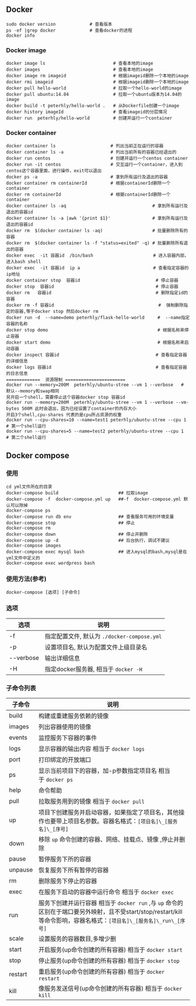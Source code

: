 ## Docker
```
sudo docker version             # 查看版本
ps -ef |grep docker             # 查看docker的进程
docker info
```
### Docker image
```
docker image ls                          # 查看本地的image
docker images                            # 查看本地的image
docker image rm imageid                  # 根据imageid删除一个本地的image
docker rmi imageid						 # 根据imageid删除一个本地的image
docker pull hello-world                  # 拉取一个hello-world的image
docker pull ubuntu:14.04                 # 拉取一个ubuntu版本为14.04的image
docker build -t peterhly/hello-world .   # 从Dockerfile创建一个image
docker history imageId                   # 查看imageid的分层情况
docker run  peterhly/hello-world         # 创建并运行一个container
```
### Docker container
```
docker container ls                     # 列出当前正在运行的容器
docker container ls -a                  # 列出当前所有的容器已经退出的
docker run centos  			            # 创建并运行一个centos container
docker run -it centos                   # 交互运行一个container，进入到centos这个容器里面，进行操作，exit可以退出
docker ps -a                            # 拿到所有运行及退出的容器
docker container rm containerId         # 根据containerId删除一个container
docker rm containerId                   # 根据containerId删除一个container 
docker container ls -aq                                 # 拿到所有运行及退出的容器id
docker container ls -a |awk '{print $1}'                # 拿到所有运行及退出的容器id
docker rm  $(docker container ls -aq)  					# 批量删除所有的容器
docker rm  $(docker container ls -f "status=exited" -q) # 批量删除所有退出的容器
docker exec  -it 容器id  /bin/bash                       # 进入容器内部，进入bash shell
docker exec  -it 容器id  ip a                            # 查看指定容器的ip地址
docker container stop  容器id                             # 停止容器
docker stop  容器id                                       # 停止容器
docker rm   容器id                                        # 删除指定id的容器
docker rm -f 容器id										 #  强制删除指定的容器,等于docker stop 然后docker rm
docker run -d  --name=demo peterhly/flask-hello-world     #  --name指定容器的名称
docker stop demo                                          # 根据名称来停止容器
docker start demo                                         # 根据名称来启动容器
docker inspect 容器id                                     # 查看指定容器的详细信息
docker logs 容器id                                        # 查看指定容器的日志信息
=============  资源限制 =======================
docker run --memory=200M  peterhly/ubuntu-stree --vm 1 --verbose   # 默认--memory和swap相同
另开启一个shell，需要停止这个容器docker stop 容器id
docker run --memory=200M  peterhly/ubuntu-stree --vm 1 --verbose --vm-bytes 500M 此时会退出，因为已经设置了container的内存大小
开启3个shell,cpu-shares 代表的是cpu所占资源的权重
docker run --cpu-shares=10 --name=test1 peterhly/ubuntu-stree --cpu 1   # 第一个shell运行
docker run --cpu-shares=5 --name=test2 peterhly/ubuntu-stree --cpu 1    # 第二个shell运行	
```

## Docker compose
### 使用
```
cd yml文件所在的目录 
docker-compose build                       ## 拉取image
docker-compose -f  docker-compose.yml up   ##-f  docker-compose.yml 默认可以除掉
docker-compose ps 
docker-compose run db env                  ## 查看服务可用的环境变量
docker-compose stop   					   ## 停止
docker-compose rm
docker-compose down                        ## 停止并删除
docker-compose up -d                       ## 后台执行，调试不建议
docker-compose images 
docker-compose exec mysql bash             ## 进入mysql的bash,mysql是在yml文件中定义的
docker-compose exec wordpress bash
```
### 使用方法(参考)
```
docker-compose [选项] [子命令]
```

### 选项

| 选项      | 说明                                        |
| --------- | ------------------------------------------- |
| -f        | 指定配置文件, 默认为 `./docker-compose.yml` |
| -p        | 设置项目名, 默认为配置文件上级目录名        |
| --verbose | 输出详细信息                                |
| -H        | 指定docker服务器, 相当于 `docker -H`        |



### 子命令列表

| 子命令  | 说明                                                         |
| ------- | ------------------------------------------------------------ |
| build   | 构建或重建服务依赖的镜像                                     |
| images  | 列出容器使用的镜像                                           |
| events  | 监控服务下容器的事件                                         |
| logs    | 显示容器的输出内容 相当于 `docker logs`                      |
| port    | 打印绑定的开放端口                                           |
| ps      | 显示当前项目下的容器，加-p参数指定项目名 相当于 `docker ps`  |
| help    | 命令帮助                                                     |
| pull    | 拉取服务用到的镜像 相当于 `docker pull`                      |
| up      | 项目下创建服务并启动容器，如果指定了项目名，其他操作也要带上项目名参数。容器名格式：`[项目名]\_[服务名]\_[序号]` |
| down    | 移除 `up` 命令创建的容器、网络、挂载点、镜像 ,停止并删除     |
| pause   | 暂停服务下所的容器                                           |
| unpause | 恢复服务下所有暂停的容器                                     |
| rm      | 删除服务下停止的容器                                         |
| exec    | 在服务下启动的容器中运行命令 相当于 `docker exec`            |
| run     | 服务下创建并运行容器 相当于 `docker run` ,与 `up` 命令的区别在于端口要另外映射，且不受start/stop/restart/kill等命令影响，容器名格式：`[项目名]\_[服务名]\_run\_[序号]` |
| scale   | 设置服务的容器数目,多增少删                                  |
| start   | 开启服务(up命令创建的所有容器) 相当于 `docker start`         |
| stop    | 停止服务(up命令创建的所有容器) 相当于 `docker stop`          |
| restart | 重启服务(up命令创建的所有容器) 相当于 `docker restart`       |
| kill    | 像服务发送信号(up命令创建的所有容器) 相当于 `docker kill`    |


